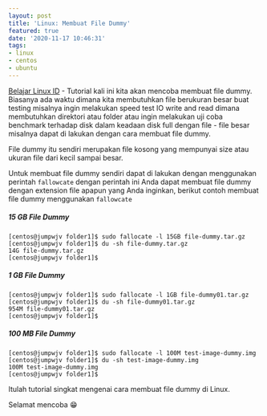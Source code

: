 ```yaml
---
layout: post
title: 'Linux: Membuat File Dummy'
featured: true
date: '2020-11-17 10:46:31'
tags:
- linux
- centos
- ubuntu
---
```


[Belajar Linux ID](/) - Tutorial kali ini kita akan mencoba membuat file dummy. Biasanya ada waktu dimana kita membutuhkan file berukuran besar buat testing misalnya ingin melakukan speed test IO write and read dimana membutuhkan direktori atau folder atau ingin melakukan uji coba benchmark terhadap disk dalam keadaan disk full dengan file - file besar misalnya dapat di lakukan dengan cara membuat file dummy.

<!--kg-card-begin: html--><script async src="https://pagead2.googlesyndication.com/pagead/js/adsbygoogle.js"></script><ins class="adsbygoogle" style="display:block; text-align:center;" data-ad-layout="in-article" data-ad-format="fluid" data-ad-client="ca-pub-1515372853161377" data-ad-slot="1986938311"></ins><script>
     (adsbygoogle = window.adsbygoogle || []).push({});
</script><!--kg-card-end: html-->

File dummy itu sendiri merupakan file kosong yang mempunyai size atau ukuran file dari kecil sampai besar.

Untuk membuat file dummy sendiri dapat di lakukan dengan menggunakan perintah `fallowcate` dengan perintah ini Anda dapat membuat file dummy dengan extension file apapun yang Anda inginkan, berikut contoh membuat file dummy menggunakan `fallowcate`

<!--kg-card-begin: markdown-->
##### 15 GB File Dummy

    [centos@jumpwjv folder1]$ sudo fallocate -l 15GB file-dummy.tar.gz
    [centos@jumpwjv folder1]$ du -sh file-dummy.tar.gz
    14G file-dummy.tar.gz
    [centos@jumpwjv folder1]$

##### 1 GB File Dummy

    [centos@jumpwjv folder1]$ sudo fallocate -l 1GB file-dummy01.tar.gz
    [centos@jumpwjv folder1]$ du -sh file-dummy01.tar.gz
    954M file-dummy01.tar.gz
    [centos@jumpwjv folder1]$

##### 100 MB File Dummy

    [centos@jumpwjv folder1]$ sudo fallocate -l 100M test-image-dummy.img
    [centos@jumpwjv folder1]$ du -sh test-image-dummy.img
    100M test-image-dummy.img
    [centos@jumpwjv folder1]$

<!--kg-card-end: markdown--><!--kg-card-begin: html--><script async src="https://pagead2.googlesyndication.com/pagead/js/adsbygoogle.js"></script><ins class="adsbygoogle" style="display:block; text-align:center;" data-ad-layout="in-article" data-ad-format="fluid" data-ad-client="ca-pub-1515372853161377" data-ad-slot="4684565489"></ins><script>
     (adsbygoogle = window.adsbygoogle || []).push({});
</script><!--kg-card-end: html-->

Itulah tutorial singkat mengenai cara membuat file dummy di Linux.

Selamat mencoba 😁

